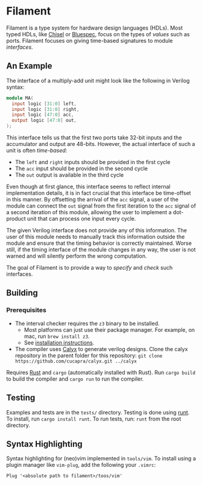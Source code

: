 # Filament

Filament is a type system for hardware design languages (HDLs).
Most typed HDLs, like [Chisel][] or [Bluespec][], focus on the types of *values* such as ports.
Filament focuses on giving time-based signatures to module *interfaces*.

## An Example

The interface of a multiply-add unit might look like the following in Verilog syntax:
```verilog
module MA(
  input logic [31:0] left,
  input logic [31:0] right,
  input logic [47:0] acc,
  output logic [47:0] out,
);
```

This interface tells us that the first two ports take 32-bit inputs and the accumulator and output are 48-bits.
However, the actual interface of such a unit is often *time-based*:
- The `left` and `right` inputs should be provided in the first cycle
- The `acc` input should be provided in the second cycle
- The `out` output is available in the third cycle

Even though at first glance, this interface seems to reflect internal implementation details, it is in fact crucial that this interface be time-offset in this manner.
By offsetting the arrival of the `acc` signal, a user of the module can connect the `out` signal from the first iteration to the `acc` signal of a second iteration of this module, allowing the user to implement a dot-product unit that can process one input every cycle.

The given Verilog interface does not provide any of this information.
The user of this module needs to manually track this information outside the module and ensure that the timing behavior is correctly maintained.
Worse still, if the timing interface of the module changes in any way, the user is not warned and will silently perform the wrong computation.

The goal of Filament is to provide a way to *specify* and *check* such interfaces.

## Building

### Prerequisites
- The interval checker requires the `z3` binary to be installed.
    - Most platforms can just use their package manager. For example, on mac, run `brew install z3`.
    - See [installation instructions][z3-install].
- The compiler uses [Calyx][] to generate verilog designs. Clone the calyx repository in the parent folder for this repository: `git clone https://github.com/cucapra/calyx.git ../calyx`

Requires [Rust][] and `cargo` (automatically installed with Rust). Run `cargo build` to build the compiler and `cargo run` to run the compiler.

## Testing

Examples and tests are in the `tests/` directory.
Testing is done using [runt][]. To install, run `cargo install runt`. To run
tests, run: `runt` from the root directory.

## Syntax Highlighting

Syntax highlighting for (neo)vim implemented in `tools/vim`. To install using
a plugin manager like `vim-plug`, add the following your `.vimrc`:

```
Plug '<absolute path to filament>/toos/vim'
```

[runt]: https://docs.rs/runt/latest/runt/index.html
[rust]: https://www.rust-lang.org/
[z3-install]: https://github.com/Z3Prover/z3
[chisel]: https://www.chisel-lang.org/
[bluespec]: https://bluespec.com/
[calyx]: https://calyxir.org
